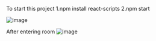 To start this project 
1.npm install react-scripts
2.npm start



![image](https://github.com/Triptigithub/Project-realtime-compiler/assets/97337950/ddbd3986-01f1-49b2-9ad8-6b8109eb470d)


After entering room
![image](https://github.com/Triptigithub/Project-realtime-compiler/assets/97337950/3fa1289c-6a82-4506-af31-0a06c258feec)

